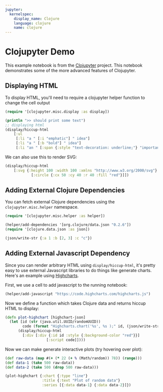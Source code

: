 ```yaml
---
jupyter:
  kernelspec:
    display_name: Clojure
    language: clojure
    name: clojure
---
```


# Clojupyter Demo

This example notebook is from the [Clojupyter](https://github.com/clojupyter/clojupyter/blob/1637f6b2557f01db1e35bae5389bc38522eefe9a/examples/html-demo.ipynb) project.
This notebook demonstrates some of the more advanced features of Clojupyter.


## Displaying HTML

To display HTML, you'll need to require a clojupyter helper function to change the cell output

```clojure
(require '[clojupyter.misc.display :as display])
```

```clojure
(println ">> should print some text")
;; displaying html
(display/hiccup-html 
    [:ul 
     [:li "a " [:i "emphatic"] " idea"]
     [:li "a " [:b "bold"] " idea"]
     [:li "an " [:span {:style "text-decoration: underline;"} "important"] " idea"]])
```

We can also use this to render SVG:

```clojure
(display/hiccup-html
    [:svg {:height 100 :width 100 :xmlns "http://www.w3.org/2000/svg"}
            [:circle {:cx 50 :cy 40 :r 40 :fill "red"}]])
```

## Adding External Clojure Dependencies 

You can fetch external Clojure dependencies using the `clojupyter.misc.helper` namespace. 

```clojure
(require '[clojupyter.misc.helper :as helper])
```

```clojure
(helper/add-dependencies '[org.clojure/data.json "0.2.6"])
(require '[clojure.data.json :as json])
```

```clojure
(json/write-str {:a 1 :b [2, 3] :c "c"})
```

## Adding External Javascript Dependency

Since you can render arbitrary HTML using `display/hiccup-html`, it's pretty easy to use external Javascript libraries to do things like generate charts. Here's an example using [Highcharts](https://www.highcharts.com/).

First, we use a cell to add javascript to the running notebook:

```clojure
(helper/add-javascript "https://code.highcharts.com/highcharts.js")
```

Now we define a function which takes Clojure data and returns hiccup HTML to display:

```clojure
(defn plot-highchart [highchart-json]
  (let [id (str (java.util.UUID/randomUUID))
        code (format "Highcharts.chart('%s', %s );" id, (json/write-str highchart-json))]
      (display/hiccup-html 
        [:div [:div {:id id :style {:background-color "red"}}]
                   [:script code]])))
```

Now we can make generate interactive plots (try hovering over plot):

```clojure
(def raw-data (map #(+ (* 22 (+ % (Math/random)) 78)) (range)))
(def data-1 (take 500 raw-data))
(def data-2 (take 500 (drop 500 raw-data)))

(plot-highchart {:chart {:type "line"}
                 :title {:text "Plot of random data"}
                 :series [{:data data-1} {:data data-2}]})
```

```clojure

```
